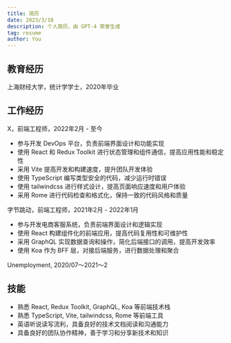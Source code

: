 ```yaml
---
title: 简历
date: 2023/3/18
description: 个人简历，由 GPT-4 荣誉生成
tag: resume
author: You
---
```


## 教育经历

上海财经大学，统计学学士，2020年毕业

## 工作经历

X，前端工程师，2022年2月 - 至今

- 参与开发 DevOps 平台，负责前端界面设计和功能实现
- 使用 React 和 Redux Toolkit 进行状态管理和组件通信，提高应用性能和稳定性
- 采用 Vite 提高开发和构建速度，提升团队开发体验
- 使用 TypeScript 编写类型安全的代码，减少运行时错误
- 使用 tailwindcss 进行样式设计，提高页面响应速度和用户体验
- 采用 Rome 进行代码检查和格式化，保持一致的代码风格和质量

字节跳动，前端工程师，2021年2月 - 2022年1月

- 参与开发电商客服系统，负责前端界面设计和逻辑实现
- 使用 React 构建组件化的前端应用，提高代码复用性和可维护性
- 采用 GraphQL 实现数据查询和操作，简化后端接口的调用，提高开发效率
- 使用 Koa 作为 BFF 层，对接后端服务，进行数据处理和聚合

Unemployment, 2020/07～2021～2

## 技能

- 熟悉 React, Redux Toolkit, GraphQL, Koa 等前端技术栈
- 熟悉 TypeScript, Vite, tailwindcss, Rome 等前端工具
- 英语听说读写流利，具备良好的技术文档阅读和沟通能力
- 具备良好的团队协作精神，善于学习和分享新技术和知识
